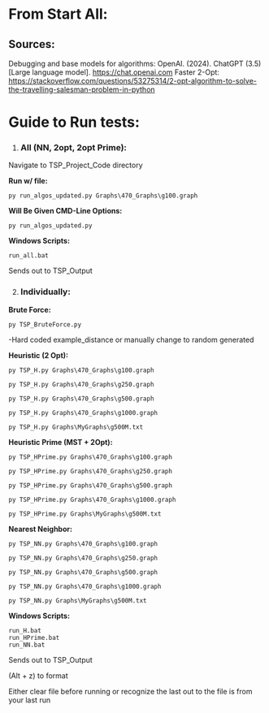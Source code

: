 # From Start All:

## Sources:
Debugging and base models for algorithms: OpenAI. (2024). ChatGPT (3.5) [Large language model]. https://chat.openai.com
Faster 2-Opt: https://stackoverflow.com/questions/53275314/2-opt-algorithm-to-solve-the-travelling-salesman-problem-in-python

# Guide to Run tests:

1. ### All (NN, 2opt, 2opt Prime):

Navigate to TSP_Project_Code directory

**Run w/ file:** 

    py run_algos_updated.py Graphs\470_Graphs\g100.graph

**Will Be Given CMD-Line Options:**

    py run_algos_updated.py

**Windows Scripts:**

    run_all.bat

Sends out to TSP_Output

2. ### Individually: 

**Brute Force:** 

    py TSP_BruteForce.py

-Hard coded example_distance or manually change to random generated

**Heuristic (2 Opt):** 

    py TSP_H.py Graphs\470_Graphs\g100.graph

    py TSP_H.py Graphs\470_Graphs\g250.graph

    py TSP_H.py Graphs\470_Graphs\g500.graph

    py TSP_H.py Graphs\470_Graphs\g1000.graph

    py TSP_H.py Graphs\MyGraphs\g500M.txt 


**Heuristic Prime (MST + 2Opt):** 

    py TSP_HPrime.py Graphs\470_Graphs\g100.graph

    py TSP_HPrime.py Graphs\470_Graphs\g250.graph

    py TSP_HPrime.py Graphs\470_Graphs\g500.graph

    py TSP_HPrime.py Graphs\470_Graphs\g1000.graph

    py TSP_HPrime.py Graphs\MyGraphs\g500M.txt 

**Nearest Neighbor:** 

    py TSP_NN.py Graphs\470_Graphs\g100.graph  

    py TSP_NN.py Graphs\470_Graphs\g250.graph  

    py TSP_NN.py Graphs\470_Graphs\g500.graph  

    py TSP_NN.py Graphs\470_Graphs\g1000.graph  

    py TSP_NN.py Graphs\MyGraphs\g500M.txt 

**Windows Scripts:** 

    run_H.bat
    run_HPrime.bat
    run_NN.bat

Sends out to TSP_Output

(Alt + z) to format

Either clear file before running or recognize the last out to the file is
from your last run
